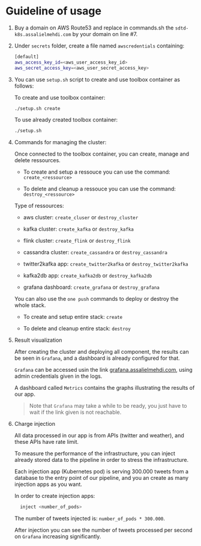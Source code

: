 # Guideline of usage

1. Buy a domain on AWS Route53 and replace in commands.sh the `sdtd-k8s.assalielmehdi.com` by your domain on line #7.

2. Under `secrets` folder, create a file named `awscredentials` containing:

   ```bash
   [default]
   aws_access_key_id=<aws_user_access_key_id>
   aws_secret_access_key=<aws_user_secret_access_key>
   ```

3. You can use `setup.sh` script to create and use toolbox container as follows:

   To create and use toolbox container:

   ```bash
   ./setup.sh create
   ```

   To use already created toolbox container:

   ```bash
   ./setup.sh
   ```

4. Commands for managing the cluster:

   Once connected to the toolbox container, you can create, manage and delete ressources.

   - To create and setup a ressouce you can use the command: `create_<ressource>`

   - To delete and cleanup a ressouce you can use the command: `destroy_<ressource>`

   Type of ressources:

   - aws cluster: `create_cluser` or `destroy_cluster`

   - kafka cluster: `create_kafka` or `destroy_kafka`

   - flink cluster: `create_flink` or `destroy_flink`

   - cassandra cluster: `create_cassandra` or `destroy_cassandra`

   - twitter2kafka app: `create_twitter2kafka` or `destroy_twitter2kafka`

   - kafka2db app: `create_kafka2db` or `destroy_kafka2db`

   - grafana dashboard: `create_grafana` or `destroy_grafana`

   You can also use the `one push` commands to deploy or destroy the whole stack.

   - To create and setup entire stack: `create`

   - To delete and cleanup entire stack: `destroy`

5. Result visualization

    After creating the cluster and deploying all component, the results can be seen in `Grafana`, and a dashboard is already configured for that.

    `Grafana` can be accessed usin the link [grafana.assalielmehdi.com](grafana.assalielmehdi.com), using admin credentials given in the logs.

    A dashboard called `Metrics` contains the graphs illustrating the results of our app.

    > Note that `Grafana` may take a while to be ready, you just have to wait if the link given is not reachable.

6. Charge injection

    All data processed in our app is from APIs (twitter and weather), and these APIs have rate limit.

    To measure the performance of the infrastructure, you can inject already stored data to the pipeline in order to stress the infrastructure.

    Each injection app (Kubernetes pod) is serving 300.000 tweets from a database to the entry point of our pipeline, and you an create as many injection apps as you want.

    In order to create injection apps:

    ```bash
      inject <number_of_pods>
    ```

    The number of tweets injected is: `number_of_pods * 300.000`.

    After injection you can see the number of tweets processed per second on `Grafana` increasing significantly.